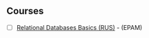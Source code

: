 ## Courses

- [ ] [Relational Databases Basics (RUS)](https://learn.epam.com/detailsPage?id=c6b82e92-e019-4bf7-86c5-1e27fe23a1db) - (EPAM)
